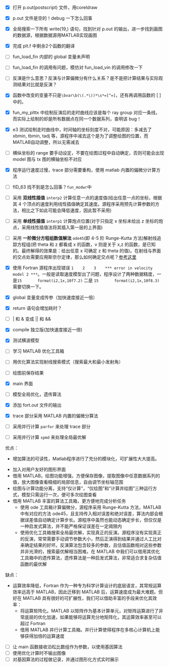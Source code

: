
- [X] 打开 p.out(postscript) 文件，用coreldraw
- [X] p.out 文件是空的！debug 一下怎么回事
- [X] 全局搜索一下所有 write(19,) 语句，找到针对 p.out 的输出，进一步找到画图的数据源，根据数据源用MATLAB实现画图
- [X] 完成 plt.f 中剩余2个函数的翻译
- [ ] fun_load_fin 内部的 global 变量未声明
- [ ] fun_load_fin 的调用有问题，模仿对 fun_load_vin 的调用修改一下
- [ ] 反演是什么意思？反演与计算偏微分有什么关系？是不是把计算结果与实际观测结果对比就是反演？
- [X] 函数中改变的变量不只是`\bvar\b(\(.*\))*\s*=[^=]`，还有再调用函数的 [ ] 中的。
- [X] fun_my_plttx 中绘制反演后的走时曲线应该是每个 ray group 对应一条线，而实际上绘制的却是所有数据点在同一个数据系列，查明该 bug！
- [X] e3 测试绘制走时曲线中，时间轴的坐标刻度不对，可能原因：多减去了 xbmin, tbmin, tadj 等，源程序中减去这个是为了调整绘图的位置，而MATLAB自动调整，所以无需减去
- [ ] 横纵坐标的 range 要手动设定，不要在绘图过程中自动确定，否则可能会出现 model 图与 tx 图的横轴坐标不对应
- [X] 程序运行速度过慢，trace 部分需要重构，使用 matlab 内置的偏微分计算方法
- [ ] fID_63 找不到是怎么回事？`fun_modwr`中
- [ ] 采用 **双线性插值** `interp2` 计算任意一点的速度值(给出任意一点的坐标，根据其 4 个顶点的速度利用线性插值确定其速度。源程序采用预先计算参数的方法，相比之下如此可能会降低速度，因此暂不采用)
- [ ] 采用 **单线性插值** `interp1` 计算炮点位置(对于只指定 x 坐标未给出 z 坐标的炮点，采用线性插值法将其插入第一层的上界面)
- [ ] 采用 **一阶微分方程组数值解法** `ode45`(即 4-5 阶 Runge-Kutta 方法)解射线追踪方程组(把 theta 和 z 都看成 x 的函数，v 则是关于 x,z 的函数，是已知的。最终解得的效果是：给出任意 x 可确定 z 和 theta 的值)。在射线与界面的交点处需要应用斯奈尔定律，那么如何确定交点呢？[参考这里](https://zhidao.baidu.com/question/435858700.html)

- [X] 使用 Fortran 源程序出现错误 `1    2    3    *** error in velocity model 2 ***`。一般是读取速度模型出了问题，程序设计了两种数据精度，一是`15       format(i2,1x,10f7.2)` 二是 `15       format(i2,1x,10f8.3)` 需要切换一下。

- [X] global 变量变成传参（加快速度接近一倍）
- [X] return 语句会增加耗时？
- [ ] | 和 & 变成 || 和 &&
- [X] compile 独立版(加快速度接近一倍)
 
- [X] 测试横波模型
- [ ] 学习 MATLAB 优化工具箱
- [ ] 用优化算法实现射线搜索模式（搜索最大和最小发射角）
- [ ] 绘图前保存结果
- [X] main 界面
- [ ] 模型全局优化，遗传算法
- [X] 添加 fort.out 文件的输出
- [X] trace 部分采用 MATLAB 内置的偏微分算法
- [ ] 采用并行计算 `parfor` 来处理 trace 部分 
- [ ] 采用并行计算 `spmd` 来处理全局最优解

优点：
- 增加算法的可读性，Matlab程序进行了充分的模块化，可扩展性大大提高。
<!-- - 增加计算精度，Fortran 语言由于静态类型的限制，其对于浮点数的保存精度有限，而在 MATLAB 中则不存在此顾虑 -->
- 加入对用户友好的图形界面
- 借用 MATLAB，绘图功能增强，方便保存图像，提取图像中任意数据系列的值，放大图像查看精细的局部信息，自由调节坐标轴范围
- 绘图与计算功能分离，支持“仅计算”，“仅绘图”和“计算并绘图”三种运行方式，模型只需运行一次，便可多次绘图查看
- 借用 MATLAB 丰富的算法工具箱，更方便地完成分析任务
    + 使用 ode 工具箱计算偏微分，源程序采用 Runge-Kutta 方法，MATLAB中有对应的方法 ode45，且支持传入相对误差和绝对误差，算法内部会根据误差值自动确定计算步长。源程序中虽然也能动态确定步长，但仅仅是一种启发式算法，并不能严格保证误差在一定阈限内
    + 使用优化工具箱搜索全局最优解，实现真正的反演。源程序没有实现真正的反演，常常需要手动调节参数大小，然后正演得到结果并通过人工比对来确定结果的好坏。反演算法包含较多的参数，且估值函数相对这些参数并非光滑的，搜索最优解相当困难。在 MATLAB 中我们可以借用其优化工具箱中的遗传算法，遗传算法是一种启发式算法，非常适合求复杂估值函数的最优解

缺点：
- 运算效率降低，Fortran 作为一种专为科学计算设计的底层语言，其常规运算效率远高于 MATLAB，因此迁移到 MATLAB 后，运算速度成为最大难题。但好在 MATLAB 具有很好的可扩展性，我们可以借助丰富的手段来优化其效率：
    + 将运算矩阵化。MATLAB 以矩阵作为基本计算单元，对矩阵运算进行了非常底层的优化加速，如果能够将运算充分地矩阵化，其运算效率甚至可以超过 Fortran
    + 借用 MATLAB 并行计算工具箱。并行计算使得程序在多核心计算机上能够获得加倍的运算速度

- [ ] 让 main 函数接收泊松比数组作为参数，以使用基因算法
- [ ] 使用优化计算时不输出图像
- [ ] 对基因算法的过程做记录，并通过图形化方式实时展示
